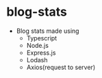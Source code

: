 # blog-stats

- Blog stats made using
  - Typescript
  - Node.js
  - Express.js
  - Lodash
  - Axios(request to server)